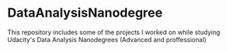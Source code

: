 # DataAnalysisNanodegree
This repository includes some of the projects I worked on while studying Udacity's Data Analysis Nanodegrees (Advanced and proffessional)
